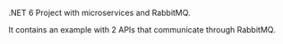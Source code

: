 .NET 6 Project with  microservices and RabbitMQ.

It contains an example with 2 APIs that communicate through RabbitMQ.
